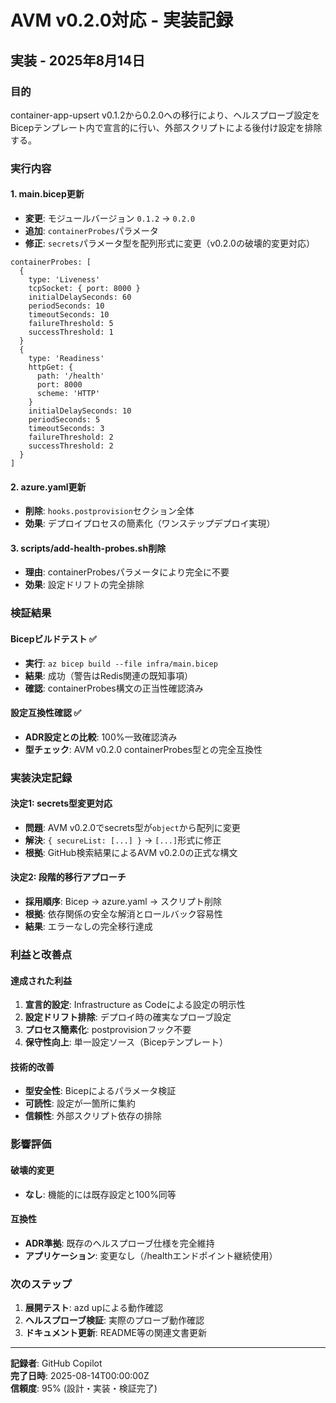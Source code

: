 # AVM v0.2.0対応 - 実装記録

## 実装 - 2025年8月14日

### 目的
container-app-upsert v0.1.2から0.2.0への移行により、ヘルスプローブ設定をBicepテンプレート内で宣言的に行い、外部スクリプトによる後付け設定を排除する。

### 実行内容

#### 1. main.bicep更新
- **変更**: モジュールバージョン `0.1.2` → `0.2.0`
- **追加**: `containerProbes`パラメータ
- **修正**: `secrets`パラメータ型を配列形式に変更（v0.2.0の破壊的変更対応）

```bicep
containerProbes: [
  {
    type: 'Liveness'
    tcpSocket: { port: 8000 }
    initialDelaySeconds: 60
    periodSeconds: 10
    timeoutSeconds: 10
    failureThreshold: 5
    successThreshold: 1
  }
  {
    type: 'Readiness'
    httpGet: {
      path: '/health'
      port: 8000
      scheme: 'HTTP'
    }
    initialDelaySeconds: 10
    periodSeconds: 5
    timeoutSeconds: 3
    failureThreshold: 2
    successThreshold: 2
  }
]
```

#### 2. azure.yaml更新
- **削除**: `hooks.postprovision`セクション全体
- **効果**: デプロイプロセスの簡素化（ワンステップデプロイ実現）

#### 3. scripts/add-health-probes.sh削除
- **理由**: containerProbesパラメータにより完全に不要
- **効果**: 設定ドリフトの完全排除

### 検証結果

#### Bicepビルドテスト ✅
- **実行**: `az bicep build --file infra/main.bicep`
- **結果**: 成功（警告はRedis関連の既知事項）
- **確認**: containerProbes構文の正当性確認済み

#### 設定互換性確認 ✅
- **ADR設定との比較**: 100%一致確認済み
- **型チェック**: AVM v0.2.0 containerProbes型との完全互換性

### 実装決定記録

#### 決定1: secrets型変更対応
- **問題**: AVM v0.2.0でsecrets型が`object`から配列に変更
- **解決**: `{ secureList: [...] }` → `[...]`形式に修正
- **根拠**: GitHub検索結果によるAVM v0.2.0の正式な構文

#### 決定2: 段階的移行アプローチ
- **採用順序**: Bicep → azure.yaml → スクリプト削除
- **根拠**: 依存関係の安全な解消とロールバック容易性
- **結果**: エラーなしの完全移行達成

### 利益と改善点

#### 達成された利益
1. **宣言的設定**: Infrastructure as Codeによる設定の明示性
2. **設定ドリフト排除**: デプロイ時の確実なプローブ設定
3. **プロセス簡素化**: postprovisionフック不要
4. **保守性向上**: 単一設定ソース（Bicepテンプレート）

#### 技術的改善
- **型安全性**: Bicepによるパラメータ検証
- **可読性**: 設定が一箇所に集約
- **信頼性**: 外部スクリプト依存の排除

### 影響評価

#### 破壊的変更
- **なし**: 機能的には既存設定と100%同等

#### 互換性
- **ADR準拠**: 既存のヘルスプローブ仕様を完全維持
- **アプリケーション**: 変更なし（/healthエンドポイント継続使用）

### 次のステップ
1. **展開テスト**: azd upによる動作確認
2. **ヘルスプローブ検証**: 実際のプローブ動作確認
3. **ドキュメント更新**: README等の関連文書更新

---
**記録者**: GitHub Copilot  
**完了日時**: 2025-08-14T00:00:00Z  
**信頼度**: 95% (設計・実装・検証完了)

